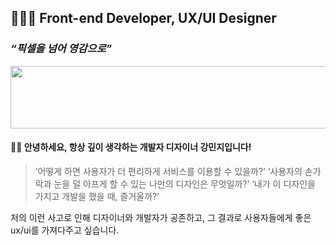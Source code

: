 ## 👩🏻‍💻 Front-end Developer, UX/UI Designer
### *“픽셀을 넘어 영감으로”*
<a href="https://github.com/devxb/gitanimals">
  <img
    src="https://render.gitanimals.org/lines/rkdalswl718?pet-id=587181348183179544"
    width="1000"
    height="100"
  />
</a>
  
#### 👋🏻 안녕하세요, 항상 깊이 생각하는 개발자 디자이너 강민지입니다!

> ‘어떻게 하면 사용자가 더 편리하게 서비스를 이용할 수 있을까?’
> ‘사용자의 손가락과 눈을 덜 아프게 할 수 있는 나만의 디자인은 무엇일까?’
> ‘내가 이 디자인을 가지고 개발을 했을 때, 즐거울까?’

저의 이런 사고로 인해 디자이너와 개발자가 공존하고, 그 결과로 사용자들에게 좋은 ux/ui를 가져다주고 싶습니다.




